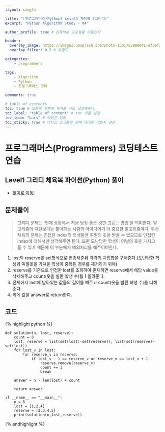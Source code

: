 ```yaml
---
layout: single

title: "[프로그래머스/Python] Level1 체육복 (그리디)"
excerpt: "Python Algorithm Study - 04"

author_profile: true # 왼쪽부분 프로필을 띄울건지

header:
  overlay_image: https://images.unsplash.com/photo-1501785888041-af3ef285b470?ixlib=rb-1.2.1&ixid=eyJhcHBfaWQiOjEyMDd9&auto=format&fit=crop&w=1350&q=80
  overlay_filter: 0.5 # 투명도

categories:
    - programmers

tags: 
    - Algorithm
    - Python
    - 프로그래머스 코테

comments: true

# table of contents
toc: true # 오른쪽 부분에 목차를 자동 생성해준다.
toc_label: "table of content" # toc 이름 설정
toc_icon: "bars" # 아이콘 설정
toc_sticky: true # 마우스 스크롤과 함께 내려갈 것인지 설정
---
```


# 프로그래머스(Programmers) 코딩테스트 연습

## Level1 그리디 체육복 파이썬(Python) 풀이

- [풀이로 이동!](https://programmers.co.kr/learn/courses/30/lessons/42862)

## 문제풀이
> 그리디 문제는 '현재 상황에서 지금 당장 좋은 것만 고르는 방법'을 의미한다. 알고리즘의 패턴보다는 풀이하는 사람의 아이디어가 더 중요한 알고리즘이다.
> 우선 체육복 문제는 인접한 index의 학생들만 여벌의 옷을 받을 수 있으므로 인접한 index에 대해서만 생각해주면 된다. 또한 도난당한 학생이 여벌의 옷을 가지고 올 수 있기 때문에
> 이 부분에서 예외처리를 해주어야한다.

1. lost와 reserve를 set형식으로 변경해준뒤 각각의 차집합을 구해준다.(도난당한 학생과 여벌옷을 가져온 학생이 중복된 경우를 제거하기 위해)
2. reserve를 기준으로 인접한 lost를 조회하여 존재하면 reserve에서 해당 value를 삭제해주고 count(옷을 빌린 학생 수)를 1 올려준다.
3. 전체에서 lost에 남아있는 값들의 길이를 빼주고 count(옷을 빌린 학생 수)를 더해준다.
4. 위에 값을 answer로 return한다.

## 코드

{% highlight python %}

    def solution(n, lost, reserve):
        count = 0
        lost, reserve = list(set(lost)-set(reserve)), list(set(reserve)-set(lost))
        for lost_v in lost:
            for reserve_v in reserve:
                if lost_v - 1 == reserve_v or reserve_v == lost_v + 1:
                    reserve.remove(reserve_v)
                    count += 1
                    break
    
        answer = n - len(lost) + count
    
        return answer
    
    if __name__ == "__main__":
        n = 5
        lost = [1,2,4]
        reserve = [2,3,4,5]
        print(solution(n,lost,reserve))

{% endhighlight %}